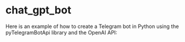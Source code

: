 # chat_gpt_bot
Here is an example of how to create a Telegram bot in Python using the pyTelegramBotApi library and the OpenAI API:
